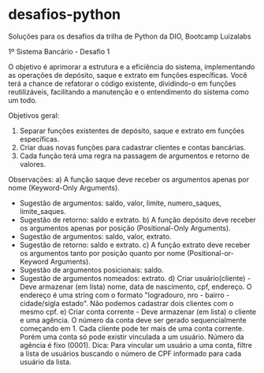 # desafios-python
Soluções para os desafios da trilha de Python da DIO, Bootcamp Luizalabs

1º Sistema Bancário - Desafio 1

O objetivo é aprimorar a estrutura e a eficiência do sistema, implementando as operações de depósito, saque e extrato em funções específicas. Você terá a chance de refatorar o código existente, dividindo-o em funções reutilizáveis, facilitando a manutenção e o entendimento do sistema como um todo.

Objetivos geral: 
1. Separar funções existentes de depósito, saque e extrato em funções específicas.
2. Criar duas novas funções para cadastrar clientes e contas bancárias.
3. Cada função terá uma regra na passagem de argumentos e retorno de valores.

Observações: 
a) A função saque deve receber os argumentos apenas por nome (Keyword-Only Arguments).
   - Sugestão de argumentos: saldo, valor, limite, numero_saques, limite_saques.
   - Sugestão de retorno: saldo e extrato.
b) A função depósito deve receber os argumentos apenas por posição (Positional-Only Arguments).
   - Sugestão de argumentos: saldo, valor, extrato.
   - Sugestão de retorno: saldo e extrato.
c) A função extrato deve receber os argumentos tanto por posição quanto por nome (Positional-or-Keyword Arguments).
   - Sugestão de argumentos posicionais: saldo.
   - Sugestão de argumentos nomeados: extrato.
d) Criar usuário(cliente) - Deve armazenar (em lista) nome, data de nascimento, cpf, endereço. O endereço é uma string com o formato "logradouro, nro - bairro - cidade/sigla estado". Não podemos cadastrar dois clientes com o mesmo cpf. 
e) Criar conta corrente - Deve armazenar (em lista) o cliente e uma agência. O número da conta deve ser gerado sequencialmente começando em 1. Cada cliente pode ter mais de uma conta corrente. Porém uma conta só pode existir vinculada a um usuário. Número da agência é fixo (0001). 
Dica: Para vincular um usuário a uma conta, filtre a lista de usuários buscando o número de CPF informado para cada usuário da lista.
